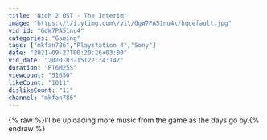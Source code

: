 ```yaml
---
title: "Nioh 2 OST - The Interim"
image: "https:\/\/i.ytimg.com\/vi\/GgW7PA51nu4\/hqdefault.jpg"
vid_id: "GgW7PA51nu4"
categories: "Gaming"
tags: ["mkfan786","Playstation 4","Sony"]
date: "2021-09-27T00:20:26+03:00"
vid_date: "2020-03-15T22:34:14Z"
duration: "PT6M25S"
viewcount: "51650"
likeCount: "1011"
dislikeCount: "11"
channel: "mkfan786"
---
```

{% raw %}I'l be uploading more music from the game as the days go by.{% endraw %}
